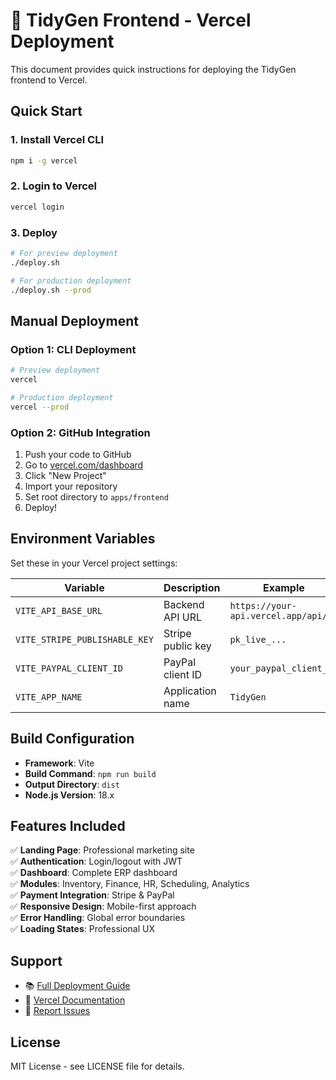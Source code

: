 # 🚀 TidyGen Frontend - Vercel Deployment

This document provides quick instructions for deploying the TidyGen frontend to Vercel.

## Quick Start

### 1. Install Vercel CLI
```bash
npm i -g vercel
```

### 2. Login to Vercel
```bash
vercel login
```

### 3. Deploy
```bash
# For preview deployment
./deploy.sh

# For production deployment
./deploy.sh --prod
```

## Manual Deployment

### Option 1: CLI Deployment
```bash
# Preview deployment
vercel

# Production deployment
vercel --prod
```

### Option 2: GitHub Integration
1. Push your code to GitHub
2. Go to [vercel.com/dashboard](https://vercel.com/dashboard)
3. Click "New Project"
4. Import your repository
5. Set root directory to `apps/frontend`
6. Deploy!

## Environment Variables

Set these in your Vercel project settings:

| Variable | Description | Example |
|----------|-------------|---------|
| `VITE_API_BASE_URL` | Backend API URL | `https://your-api.vercel.app/api/v1` |
| `VITE_STRIPE_PUBLISHABLE_KEY` | Stripe public key | `pk_live_...` |
| `VITE_PAYPAL_CLIENT_ID` | PayPal client ID | `your_paypal_client_id` |
| `VITE_APP_NAME` | Application name | `TidyGen` |

## Build Configuration

- **Framework**: Vite
- **Build Command**: `npm run build`
- **Output Directory**: `dist`
- **Node.js Version**: 18.x

## Features Included

✅ **Landing Page**: Professional marketing site  
✅ **Authentication**: Login/logout with JWT  
✅ **Dashboard**: Complete ERP dashboard  
✅ **Modules**: Inventory, Finance, HR, Scheduling, Analytics  
✅ **Payment Integration**: Stripe & PayPal  
✅ **Responsive Design**: Mobile-first approach  
✅ **Error Handling**: Global error boundaries  
✅ **Loading States**: Professional UX  

## Support

- 📚 [Full Deployment Guide](./VERCEL_DEPLOYMENT.md)
- 🔧 [Vercel Documentation](https://vercel.com/docs)
- 🐛 [Report Issues](https://github.com/your-repo/issues)

## License

MIT License - see LICENSE file for details.
